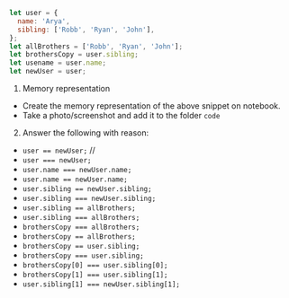 ```js
let user = {
  name: 'Arya',
  sibling: ['Robb', 'Ryan', 'John'],
};
let allBrothers = ['Robb', 'Ryan', 'John'];
let brothersCopy = user.sibling;
let usename = user.name;
let newUser = user;
```

1. Memory representation

- Create the memory representation of the above snippet on notebook.
- Take a photo/screenshot and add it to the folder `code`

<!-- To add this image here use ![name](./hello.jpg) -->

2. Answer the following with reason:

- `user == newUser;` // 
- `user === newUser;`
- `user.name === newUser.name;`
- `user.name == newUser.name;`
- `user.sibling == newUser.sibling;`
- `user.sibling === newUser.sibling;`
- `user.sibling == allBrothers;`
- `user.sibling === allBrothers;`
- `brothersCopy === allBrothers;`
- `brothersCopy == allBrothers;`
- `brothersCopy == user.sibling;`
- `brothersCopy === user.sibling;`
- `brothersCopy[0] === user.sibling[0];`
- `brothersCopy[1] === user.sibling[1];`
- `user.sibling[1] === newUser.sibling[1];`
